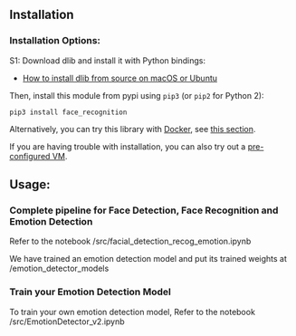 ## Installation

### Installation Options:


S1: Download dlib and install it with Python bindings:

- [How to install dlib from source on macOS or Ubuntu](https://gist.github.com/ageitgey/629d75c1baac34dfa5ca2a1928a7aeaf)

Then, install this module from pypi using `pip3` (or `pip2` for Python 2):

```
pip3 install face_recognition
```

Alternatively, you can try this library with [Docker](https://www.docker.com/), see [this section](https://github.com/ageitgey/face_recognition/blob/master/README.md#deployment).

If you are having trouble with installation, you can also try out a [pre-configured VM](https://medium.com/@ageitgey/try-deep-learning-in-python-now-with-a-fully-pre-configured-vm-1d97d4c3e9b).



## Usage:

### Complete pipeline for Face Detection, Face Recognition and Emotion Detection
Refer to the notebook /src/facial_detection_recog_emotion.ipynb

We have trained an emotion detection model and put its trained weights at /emotion_detector_models

### Train your Emotion Detection Model
To train your own emotion detection model, Refer to the notebook /src/EmotionDetector_v2.ipynb


